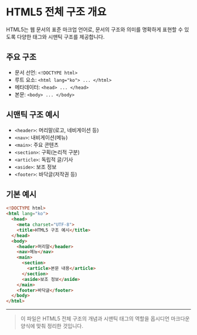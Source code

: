 # HTML5 전체 구조 개요

HTML5는 웹 문서의 표준 마크업 언어로, 문서의 구조와 의미를 명확하게 표현할 수 있도록 다양한 태그와 시맨틱 구조를 제공합니다.

## 주요 구조
- 문서 선언: `<!DOCTYPE html>`
- 루트 요소: `<html lang="ko"> ... </html>`
- 메타데이터: `<head> ... </head>`
- 본문: `<body> ... </body>`

## 시맨틱 구조 예시
- `<header>`: 머리말(로고, 네비게이션 등)
- `<nav>`: 내비게이션(메뉴)
- `<main>`: 주요 콘텐츠
- `<section>`: 구획(논리적 구분)
- `<article>`: 독립적 글/기사
- `<aside>`: 보조 정보
- `<footer>`: 바닥글(저작권 등)

## 기본 예시
```html
<!DOCTYPE html>
<html lang="ko">
  <head>
    <meta charset="UTF-8">
    <title>HTML5 구조 예시</title>
  </head>
  <body>
    <header>머리말</header>
    <nav>메뉴</nav>
    <main>
      <section>
        <article>본문 내용</article>
      </section>
      <aside>보조 정보</aside>
    </main>
    <footer>바닥글</footer>
  </body>
</html>
```

---

> 이 파일은 HTML5 전체 구조의 개념과 시맨틱 태그의 역할을 옵시디언 마크다운 양식에 맞춰 정리한 것입니다.
